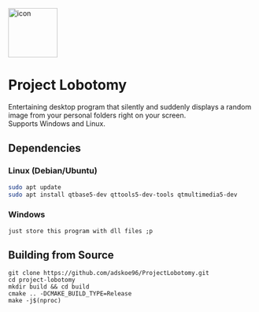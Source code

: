 <img src="https://github.com/user-attachments/assets/e53b5fe8-993c-42d7-80e2-f91ce0498316" style="width:100px; height:auto;" alt="icon" />
  
# Project Lobotomy

Entertaining desktop program that silently and suddenly displays a random image from your personal folders right on your screen.  
Supports Windows and Linux.

## Dependencies

### Linux (Debian/Ubuntu)
```bash
sudo apt update
sudo apt install qtbase5-dev qttools5-dev-tools qtmultimedia5-dev
```

### Windows
```
just store this program with dll files ;p
```

## Building from Source

```
git clone https://github.com/adskoe96/ProjectLobotomy.git
cd project-lobotomy
mkdir build && cd build
cmake .. -DCMAKE_BUILD_TYPE=Release
make -j$(nproc)
```
